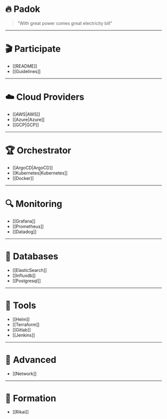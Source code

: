 # 🔥 Padok

> "With great power comes great electricity bill"

---
# 🎬 Participate

- [[README]]
- [[Guidelines]]

--- 
# ☁️ Cloud Providers
- [[AWS|AWS]]
- [[Azure|Azure]]
- [[GCP|GCP]]

--- 
# 🏆 Orchestrator
- [[ArgoCD|ArgoCD]]
- [[Kubernetes|Kubernetes]]
- [[Docker]]

---
# 🔍 Monitoring
- [[Grafana]]
- [[Prometheus]]
- [[Datadog]]

---
# 📀 Databases
- [[ElasticSearch]]
- [[Influxdb]]
- [[Postgresql]]

---
# 🔨 Tools
- [[Helm]]
- [[Terraform]]
- [[Gitlab]]
- [[Jenkins]]

---

# 💪 Advanced

- [[Network]]

--- 

# 🚀 Formation

- [[Rikai]]






